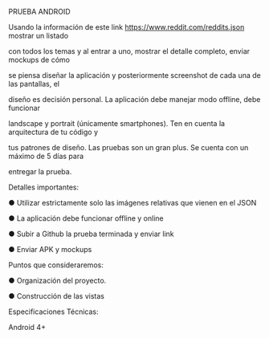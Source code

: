 PRUEBA ANDROID

Usando la información de este link https://www.reddit.com/reddits.json mostrar un listado

con todos los temas y al entrar a uno, mostrar el detalle completo, enviar mockups de cómo

se piensa diseñar la aplicación y posteriormente screenshot de cada una de las pantallas, el

diseño es decisión personal. La aplicación debe manejar modo offline, debe funcionar

landscape y portrait (únicamente smartphones). Ten en cuenta la arquitectura de tu código y

tus patrones de diseño. Las pruebas son un gran plus. Se cuenta con un máximo de 5 días para

entregar la prueba.

Detalles importantes:

● Utilizar estrictamente solo las imágenes relativas que vienen en el JSON

● La aplicación debe funcionar offline y online

● Subir a Github la prueba terminada y enviar link

● Enviar APK y mockups

Puntos que consideraremos:

● Organización del proyecto.

● Construcción de las vistas

Especificaciones Técnicas:

Android 4+
